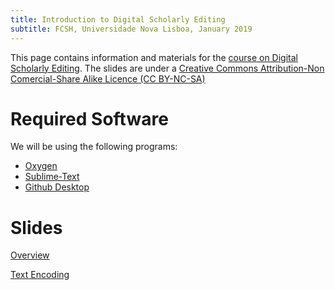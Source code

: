 ```yaml
---
title: Introduction to Digital Scholarly Editing
subtitle: FCSH, Universidade Nova Lisboa, January 2019
---
```

This page contains information and materials for the [course on Digital Scholarly Editing](http://fcsh.unl.pt/formacao-ao-longo-da-vida/cursos-livres/CAN/cursos-can-1/introducao-a-edicao-digital-academica). The slides are under a [Creative Commons Attribution-Non Comercial-Share Alike Licence (CC BY-NC-SA)](https://creativecommons.org/licenses/by-nc-sa/4.0/legalcode)

# Required Software

We will be using the following programs:

+ [Oxygen](https://www.oxygenxml.com/)
+ [Sublime-Text](https://www.sublimetext.com/)
+ [Github Desktop](https://desktop.github.com/)


# Slides

[Overview](http://gustavofernandezriva.com/slides/DSE_Intro.pdf)

[Text Encoding](http:gustavofernandezriva.com/slides/DSE_Digital_Text_Unicode.pdf)

